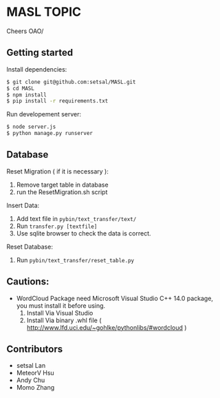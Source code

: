 # MASL TOPIC

Cheers OAO/

## Getting started

Install dependencies:

``` bash
$ git clone git@github.com:setsal/MASL.git
$ cd MASL
$ npm install
$ pip install -r requirements.txt
```

Run developement server:

``` bash
$ node server.js
$ python manage.py runserver
```


## Database

Reset Migration ( if it is necessary  ):
 1. Remove target table in database
 2. run the ResetMigration.sh script

Insert Data:
 1. Add text file in `pybin/text_transfer/text/`
 2. Run `transfer.py [textfile]`
 3. Use sqlite browser to check the data is correct.

Reset Database:
 1. Run `pybin/text_transfer/reset_table.py`


## Cautions:
 -  WordCloud Package need Microsoft Visual Studio C++ 14.0 package, you must install it before using.
    1. Install Via Visual Studio
    2. Install Via binary .whl file ( http://www.lfd.uci.edu/~gohlke/pythonlibs/#wordcloud )


## Contributors

- setsal Lan
- MeteorV Hsu
- Andy Chu
- Momo Zhang
